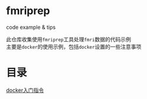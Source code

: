 # fmriprep
  code example &amp; tips  
  
此仓库收集使用`fmriprep`工具处理`fmri`数据的代码示例  
主要是`docker`的使用示例，包括`docker`设置的一些注意事项  

# 目录

[docker入门指令](https://github.com/nitzsc-hitsz/fmriprep/blob/main/docker_setting.md)
